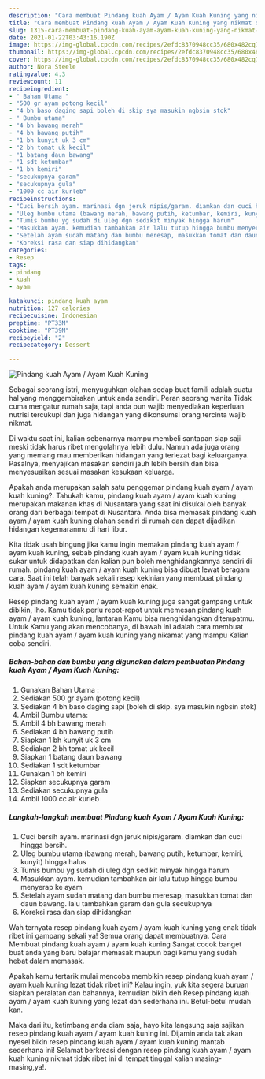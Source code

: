 ```yaml
---
description: "Cara membuat Pindang kuah Ayam / Ayam Kuah Kuning yang nikmat dan Mudah Dibuat"
title: "Cara membuat Pindang kuah Ayam / Ayam Kuah Kuning yang nikmat dan Mudah Dibuat"
slug: 1315-cara-membuat-pindang-kuah-ayam-ayam-kuah-kuning-yang-nikmat-dan-mudah-dibuat
date: 2021-01-22T03:43:16.190Z
image: https://img-global.cpcdn.com/recipes/2efdc8370948cc35/680x482cq70/pindang-kuah-ayam-ayam-kuah-kuning-foto-resep-utama.jpg
thumbnail: https://img-global.cpcdn.com/recipes/2efdc8370948cc35/680x482cq70/pindang-kuah-ayam-ayam-kuah-kuning-foto-resep-utama.jpg
cover: https://img-global.cpcdn.com/recipes/2efdc8370948cc35/680x482cq70/pindang-kuah-ayam-ayam-kuah-kuning-foto-resep-utama.jpg
author: Nora Steele
ratingvalue: 4.3
reviewcount: 11
recipeingredient:
- " Bahan Utama "
- "500 gr ayam potong kecil"
- "4 bh baso daging sapi boleh di skip sya masukin ngbsin stok"
- " Bumbu utama"
- "4 bh bawang merah"
- "4 bh bawang putih"
- "1 bh kunyit uk 3 cm"
- "2 bh tomat uk kecil"
- "1 batang daun bawang"
- "1 sdt ketumbar"
- "1 bh kemiri"
- "secukupnya garam"
- "secukupnya gula"
- "1000 cc air kurleb"
recipeinstructions:
- "Cuci bersih ayam. marinasi dgn jeruk nipis/garam. diamkan dan cuci hingga bersih."
- "Uleg bumbu utama (bawang merah, bawang putih, ketumbar, kemiri, kunyit) hingga halus"
- "Tumis bumbu yg sudah di uleg dgn sedikit minyak hingga harum"
- "Masukkan ayam. kemudian tambahkan air lalu tutup hingga bumbu menyerap ke ayam"
- "Setelah ayam sudah matang dan bumbu meresap, masukkan tomat dan daun bawang. lalu tambahkan garam dan gula secukupnya"
- "Koreksi rasa dan siap dihidangkan"
categories:
- Resep
tags:
- pindang
- kuah
- ayam

katakunci: pindang kuah ayam 
nutrition: 127 calories
recipecuisine: Indonesian
preptime: "PT33M"
cooktime: "PT39M"
recipeyield: "2"
recipecategory: Dessert

---
```



![Pindang kuah Ayam / Ayam Kuah Kuning](https://img-global.cpcdn.com/recipes/2efdc8370948cc35/680x482cq70/pindang-kuah-ayam-ayam-kuah-kuning-foto-resep-utama.jpg)

Sebagai seorang istri, menyuguhkan olahan sedap buat famili adalah suatu hal yang menggembirakan untuk anda sendiri. Peran seorang  wanita Tidak cuma mengatur rumah saja, tapi anda pun wajib menyediakan keperluan nutrisi tercukupi dan juga hidangan yang dikonsumsi orang tercinta wajib nikmat.

Di waktu  saat ini, kalian sebenarnya mampu membeli santapan siap saji meski tidak harus ribet mengolahnya lebih dulu. Namun ada juga orang yang memang mau memberikan hidangan yang terlezat bagi keluarganya. Pasalnya, menyajikan masakan sendiri jauh lebih bersih dan bisa menyesuaikan sesuai masakan kesukaan keluarga. 



Apakah anda merupakan salah satu penggemar pindang kuah ayam / ayam kuah kuning?. Tahukah kamu, pindang kuah ayam / ayam kuah kuning merupakan makanan khas di Nusantara yang saat ini disukai oleh banyak orang dari berbagai tempat di Nusantara. Anda bisa memasak pindang kuah ayam / ayam kuah kuning olahan sendiri di rumah dan dapat dijadikan hidangan kegemaranmu di hari libur.

Kita tidak usah bingung jika kamu ingin memakan pindang kuah ayam / ayam kuah kuning, sebab pindang kuah ayam / ayam kuah kuning tidak sukar untuk didapatkan dan kalian pun boleh menghidangkannya sendiri di rumah. pindang kuah ayam / ayam kuah kuning bisa dibuat lewat beragam cara. Saat ini telah banyak sekali resep kekinian yang membuat pindang kuah ayam / ayam kuah kuning semakin enak.

Resep pindang kuah ayam / ayam kuah kuning juga sangat gampang untuk dibikin, lho. Kamu tidak perlu repot-repot untuk memesan pindang kuah ayam / ayam kuah kuning, lantaran Kamu bisa menghidangkan ditempatmu. Untuk Kamu yang akan mencobanya, di bawah ini adalah cara membuat pindang kuah ayam / ayam kuah kuning yang nikamat yang mampu Kalian coba sendiri.

<!--inarticleads1-->

##### Bahan-bahan dan bumbu yang digunakan dalam pembuatan Pindang kuah Ayam / Ayam Kuah Kuning:

1. Gunakan  Bahan Utama :
1. Sediakan 500 gr ayam (potong kecil)
1. Sediakan 4 bh baso daging sapi (boleh di skip. sya masukin ngbsin stok)
1. Ambil  Bumbu utama:
1. Ambil 4 bh bawang merah
1. Sediakan 4 bh bawang putih
1. Siapkan 1 bh kunyit uk 3 cm
1. Sediakan 2 bh tomat uk kecil
1. Siapkan 1 batang daun bawang
1. Sediakan 1 sdt ketumbar
1. Gunakan 1 bh kemiri
1. Siapkan secukupnya garam
1. Sediakan secukupnya gula
1. Ambil 1000 cc air kurleb




<!--inarticleads2-->

##### Langkah-langkah membuat Pindang kuah Ayam / Ayam Kuah Kuning:

1. Cuci bersih ayam. marinasi dgn jeruk nipis/garam. diamkan dan cuci hingga bersih.
1. Uleg bumbu utama (bawang merah, bawang putih, ketumbar, kemiri, kunyit) hingga halus
1. Tumis bumbu yg sudah di uleg dgn sedikit minyak hingga harum
1. Masukkan ayam. kemudian tambahkan air lalu tutup hingga bumbu menyerap ke ayam
1. Setelah ayam sudah matang dan bumbu meresap, masukkan tomat dan daun bawang. lalu tambahkan garam dan gula secukupnya
1. Koreksi rasa dan siap dihidangkan




Wah ternyata resep pindang kuah ayam / ayam kuah kuning yang enak tidak ribet ini gampang sekali ya! Semua orang dapat membuatnya. Cara Membuat pindang kuah ayam / ayam kuah kuning Sangat cocok banget buat anda yang baru belajar memasak maupun bagi kamu yang sudah hebat dalam memasak.

Apakah kamu tertarik mulai mencoba membikin resep pindang kuah ayam / ayam kuah kuning lezat tidak ribet ini? Kalau ingin, yuk kita segera buruan siapkan peralatan dan bahannya, kemudian bikin deh Resep pindang kuah ayam / ayam kuah kuning yang lezat dan sederhana ini. Betul-betul mudah kan. 

Maka dari itu, ketimbang anda diam saja, hayo kita langsung saja sajikan resep pindang kuah ayam / ayam kuah kuning ini. Dijamin anda tak akan nyesel bikin resep pindang kuah ayam / ayam kuah kuning mantab sederhana ini! Selamat berkreasi dengan resep pindang kuah ayam / ayam kuah kuning nikmat tidak ribet ini di tempat tinggal kalian masing-masing,ya!.


